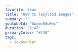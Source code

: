 ```yaml
---
favorite: true
title: "How to lazyload images"
summary: ""
youtubeId: "Uwnmn65cMec"
duration: "2:47"
primaryColor: "#f30"
tags:
  - javascript
---
```

